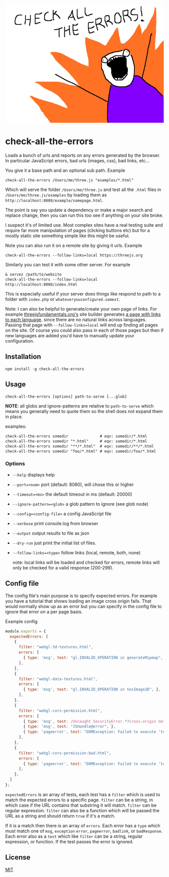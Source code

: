 ![](https://github.com/greggman/check-all-the-errors/raw/master/check-all-the-errors.png)

# check-all-the-errors

Loads a bunch of urls and reports on any errors generated by the
browser. In particular JavaScript errors, bad urls (images, css), bad links,
etc...


You give it a base path and an optional sub path. Example

```
check-all-the-errors /Users/me/three.js "examples/*.html"
```

Which will serve the folder `/Users/me/three.js` and test all the
`.html` files in `/Users/me/three.js/examples` by loading them as
`http://localhost:8080/example/somepage.html`.

The point is say you update a dependency or make a major search and replace
change, then you can run this too see if anything on your site broke.

I suspect it's of limited use. Most complex sites have a real testing
suite and require far more manipulation of pages (clicking buttons etc)
but for a mostly static site something simple like this might be useful.

Note you can also run it on a remote site by giving it urls. Example

```
check-all-the-errors --follow-links=local https://threejs.org
```

Similarly you can test it with some other server. For example

```
& servez /path/to/website
check-all-the-errors --follow-links=local http://localhost:8080/index.html
```

This is especially useful if your server does things like respond to path
to a folder with `index.php` or `whateveryouconfigured.somext`.

Note: I can also be helpful to generate/create your own page of links.
For example [threejsfundamentals.org's](https://threejsfundamentals.org)
site builder generates [a page with links to each language](https://threejsfundamentals.org/link-check.html).
since there are no natural links across languages. Passing that page with `--follow-links=local`
will end up finding all pages on the site. Of course you could also pass in
each of those pages but then if new languages are added you'd have to manually
update your configuration.

## Installation

```
npm install -g check-all-the-errors
```

## Usage

```
check-all-the-errors [options] path-to-serve [...glob]
```

**NOTE**: all globs and ignore-patterns are relative to `path-to-serve`
which means you generally need to quote them so the shell does not
expand them in place.

examples:

```
check-all-the-errors somedir              # eqv: somedir/*.html
check-all-the-errors somedir "*.html"     # eqv: somedir/*.html
check-all-the-errors somedir "**/*.html"  # eqv: somedir/**/*.html
check-all-the-errors somedir "foo/*.html" # eqv: somedir/foo/*.html
```

### Options

* `--help` displays help
* `--port=<num>` port (default: 8080), will chose this or higher
* `--timeout=<ms>` the default timeout in ms (default: 20000)
* `--ignore-pattern=<glob>` a glob pattern to ignore (see glob node)
* `--config=<config-file>` a config JavaScript file
* `--verbose` print console.log from browser
* `--output` output results to file as json
* `--dry-run` just print the initial list of files.
* `--follow-links=<type>` follow links (local, remote, both, none)

  note: local links will be loaded and checked for errors,
  remote links will only be checked for a valid response (200-299).

## Config file

The config file's main purpose is to specify expected errors.
For example you have a tutorial that shows loading an image cross
origin fails. That would normally show up as an error but you can
specify in the config file to ignore that error on a per page
basis.

Example config

```js
module.exports = {
  expectedErrors: [
    {
      filter: "webgl-3d-textures.html",
      errors: [
        { type: 'msg', test: "gl.INVALID_OPERATION in generateMipmap", },
      ],
    },
    {
      filter: "webgl-data-textures.html",
      errors: [
        { type: 'msg', test: "gl.INVALID_OPERATION in texImage2D", },
      ],
    },
    {
      filter: "webgl-cors-permission.html",
      errors: [
        { type: 'msg', test: /Uncaught SecurityError.*?cross-origin data/, },
        { type: 'msg', test: "JSHandle@error", },
        { type: 'pageerror', test: "DOMException: Failed to execute 'texImage2D", },
      ],
    },
    {
      filter: "webgl-cors-permission-bad.html",
      errors: [
        { type: 'pageerror', test: "DOMException: Failed to execute 'texImage2D", },
      ],
    },
  ]
};
```

`expectedErrors` is an array of tests, each test has a `filter` which is used
to match the expected errors to a specific page. `filter` can be a string,
in which case if the URL contains that substring it will match. `filter` can
be regular expression. `filter` can also be a function which will be passed
the URL as a string and should return `true` if it's a match.

If it is a match then there is an array of `errors`. Each error has a `type`
which must match one  of `msg`, `exception` `error`, `pageerror`, `badlink`,
or `badResponse`. Each error also as a `test` which like `filter` can be a
string, regular expression, or function. If the test passes the error is ignored.

## License

[MIT](LICENSE.md)

